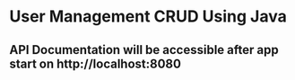 # User Management CRUD Using Java

## API Documentation will be accessible after app start on  http://localhost:8080